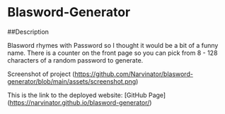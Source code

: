 # Blasword-Generator

##Description

Blasword rhymes with Password so I thought it would be a bit of a funny name. There is a counter on the front page so you can pick from 8 - 128 characters of a random password to generate. 

Screenshot of project 
(https://github.com/Narvinator/blasword-generator/blob/main/assets/screenshot.png)

This is the link to the deployed website: [GitHub Page]
(https://narvinator.github.io/blasword-generator/)
